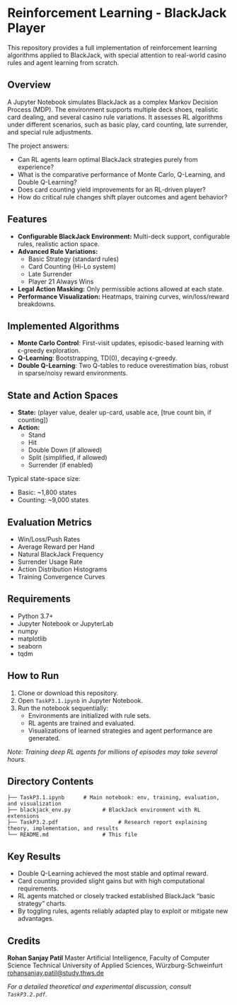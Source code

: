 # Reinforcement Learning - BlackJack Player

This repository provides a full implementation of reinforcement learning algorithms applied to BlackJack, with special attention to real-world casino rules and agent learning from scratch.

## Overview

A Jupyter Notebook simulates BlackJack as a complex Markov Decision Process (MDP). The environment supports multiple deck shoes, realistic card dealing, and several casino rule variations. It assesses RL algorithms under different scenarios, such as basic play, card counting, late surrender, and special rule adjustments.

The project answers:

- Can RL agents learn optimal BlackJack strategies purely from experience?
- What is the comparative performance of Monte Carlo, Q-Learning, and Double Q-Learning?
- Does card counting yield improvements for an RL-driven player?
- How do critical rule changes shift player outcomes and agent behavior?


## Features

- **Configurable BlackJack Environment:** Multi-deck support, configurable rules, realistic action space.
- **Advanced Rule Variations:**
    - Basic Strategy (standard rules)
    - Card Counting (Hi-Lo system)
    - Late Surrender
    - Player 21 Always Wins
- **Legal Action Masking:** Only permissible actions allowed at each state.
- **Performance Visualization:** Heatmaps, training curves, win/loss/reward breakdowns.


## Implemented Algorithms

- **Monte Carlo Control**: First-visit updates, episodic-based learning with ϵ-greedy exploration.
- **Q-Learning**: Bootstrapping, TD(0), decaying ϵ-greedy.
- **Double Q-Learning**: Two Q-tables to reduce overestimation bias, robust in sparse/noisy reward environments.


## State and Action Spaces

- **State:** (player value, dealer up-card, usable ace, [true count bin, if counting])
- **Action:**
    - Stand
    - Hit
    - Double Down (if allowed)
    - Split (simplified, if allowed)
    - Surrender (if enabled)

Typical state-space size:

- Basic: ~1,800 states
- Counting: ~9,000 states


## Evaluation Metrics

- Win/Loss/Push Rates
- Average Reward per Hand
- Natural BlackJack Frequency
- Surrender Usage Rate
- Action Distribution Histograms
- Training Convergence Curves


## Requirements

- Python 3.7+
- Jupyter Notebook or JupyterLab
- numpy
- matplotlib
- seaborn
- tqdm


## How to Run

1. Clone or download this repository.
2. Open `TaskP3.1.ipynb` in Jupyter Notebook.
3. Run the notebook sequentially:
    - Environments are initialized with rule sets.
    - RL agents are trained and evaluated.
    - Visualizations of learned strategies and agent performance are generated.

*Note: Training deep RL agents for millions of episodes may take several hours.*

## Directory Contents

```
├── TaskP3.1.ipynb      # Main notebook: env, training, evaluation, and visualization
├── blackjack_env.py          # BlackJack environment with RL extensions
├── TaskP3.2.pdf                   # Research report explaining theory, implementation, and results
└── README.md                 # This file
```


## Key Results

- Double Q-Learning achieved the most stable and optimal reward.
- Card counting provided slight gains but with high computational requirements.
- RL agents matched or closely tracked established BlackJack “basic strategy” charts.
- By toggling rules, agents reliably adapted play to exploit or mitigate new advantages.


## Credits

**Rohan Sanjay Patil**
Master Artificial Intelligence, Faculty of Computer Science
Technical University of Applied Sciences, Würzburg-Schweinfurt
rohansanjay.patil@study.thws.de

*For a detailed theoretical and experimental discussion, consult `TaskP3.2.pdf`.*
